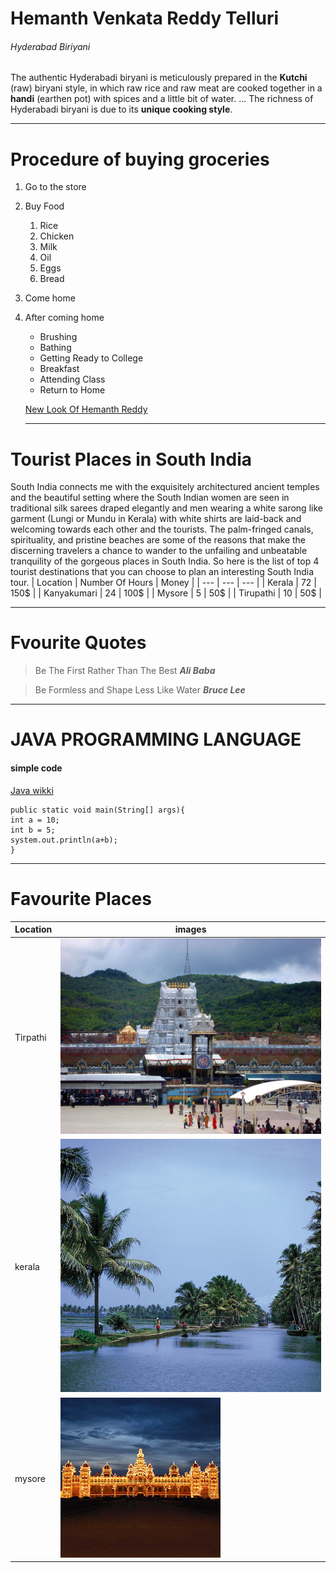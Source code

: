 # Hemanth Venkata Reddy Telluri
###### Hyderabad Biriyani
The authentic Hyderabadi biryani is meticulously prepared in the **Kutchi** (raw) biryani style, in which raw rice and raw meat are cooked together in a **handi** (earthen pot) with spices and a little bit of water. ... The richness of Hyderabadi biryani is due to its **unique cooking style**.

***

# Procedure of buying groceries
1. Go to the store
2. Buy Food
    1. Rice
    2. Chicken
    3. Milk
    4. Oil
    5. Eggs
    6. Bread
1. Come home
2. After coming home
    * Brushing
    * Bathing
    * Getting Ready to College
    * Breakfast
    * Attending Class
    * Return to Home

    [New Look Of Hemanth Reddy](AboutMe.md)

    ***

# Tourist Places in South India
South India connects me with the exquisitely architectured ancient temples and the beautiful setting where the South Indian women are seen in traditional silk sarees draped elegantly and men wearing a white sarong like garment (Lungi or Mundu in Kerala) with white shirts are laid-back and welcoming towards each other and the tourists. The palm-fringed canals, spirituality, and pristine beaches are some of the reasons that make the discerning travelers a chance to wander to the unfailing and unbeatable tranquility of the gorgeous places in South India. So here is the list of top 4 tourist destinations that you can choose to plan an interesting South India tour.
| Location | Number Of Hours | Money |
| --- | --- | --- |
| Kerala | 72 | 150$ |
| Kanyakumari | 24 | 100$ |
| Mysore | 5 | 50$ |
| Tirupathi | 10 | 50$ |

***

# Fvourite Quotes
> Be The First Rather Than The Best ***Ali Baba***

> Be Formless and Shape Less Like Water ***Bruce Lee***

***

# JAVA PROGRAMMING LANGUAGE

#### simple code
[Java wikki](https://en.wikipedia.org/wiki/Java_(programming_language))
```
public static void main(String[] args){
int a = 10;
int b = 5;
system.out.println(a+b);
}
```

***

# Favourite Places
|Location | images |
| --- | --- |
|Tirpathi | ![click here to open](images1/lord_venkateswara.jpg)
| kerala | ![clik here to open](images1/kerala.jpg)
| mysore | ![clikopen](images1/mysore.jpg)



